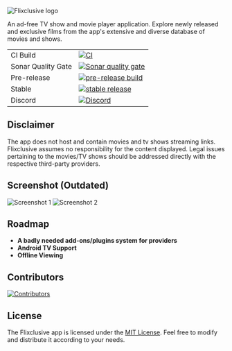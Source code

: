 ![Flixclusive logo](https://i.imgur.com/tizcKbi.png)

An ad-free TV show and movie player application. Explore newly released and exclusive films from the app's extensive and diverse database of movies and shows.

<div>
  <table>
    <tr>
      <td>CI Build</td>
      <td><a href="https://github.com/rhenwinch/Flixclusive/actions/workflows/Build.yml"><img src="https://img.shields.io/github/actions/workflow/status/rhenwinch/Flixclusive/Build.yml?label=CI+Build&style=for-the-badge" alt="CI"></a></td>
    </tr>
    <tr>
      <td>Sonar Quality Gate</td>
      <td><a href="https://sonarcloud.io/summary/overall?id=rhenwinch_Flixclusive"><img src="https://img.shields.io/sonar/quality_gate/rhenwinch_Flixclusive?server=https%3A%2F%2Fsonarcloud.io&style=for-the-badge" alt="Sonar quality gate"></a></td>
    </tr>
    <tr>
      <td>Pre-release</td>
      <td><a href="https://github.com/rhenwinch/Flixclusive/releases/pre-release"><img src="https://img.shields.io/github/downloads/rhenwinch/Flixclusive/pre-release/total?style=for-the-badge" alt="pre-release build"></a></td>
    </tr>
    <tr>
      <td>Stable</td>
      <td><a href="https://github.com/rhenwinch/Flixclusive/releases/latest"><img src="https://img.shields.io/github/downloads/rhenwinch/Flixclusive/latest/total?style=for-the-badge" alt="stable release"></a></td>
    </tr>
    <tr>
      <td>Discord</td>
      <td><a href="https://discord.gg/7yPSPveReu"><img src="https://img.shields.io/discord/1255770492049162240?label=discord&labelColor=7289da&color=2c2f33&style=for-the-badge" alt="Discord"></a></td>
    </tr>
  </table>
</div>

## Disclaimer
The app does not host and contain movies and tv shows streaming links. Flixclusive assumes no responsibility for the content displayed. Legal issues pertaining to the movies/TV shows should be addressed directly with the respective third-party providers.

## Screenshot (Outdated)
![Screenshot 1](/docs/flixclusive.gif?raw=true)
![Screenshot 2](/docs/flixclusive-player.gif?raw=true)

## Roadmap
- **A badly needed add-ons/plugins system for providers**
- **Android TV Support**
- **Offline Viewing**

## Contributors
<a href="https://github.com/rhenwinch/Flixclusive/graphs/contributors">
  <img src="https://contrib.rocks/image?repo=rhenwinch/Flixclusive"  alt="Contributors"/>
</a>

## License
The Flixclusive app is licensed under the [MIT License](LICENSE). Feel free to modify and distribute it according to your needs.
